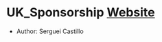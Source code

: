 # UK_Sponsorship [Website](https://serguei9090.github.io/UK_Sponsorship_B_List/)
- Author: Serguei Castillo
